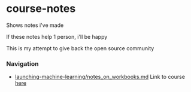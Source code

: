 # course-notes
Shows notes i've made

If these notes help 1 person, i'll be happy

This is my attempt to give back the open source community

### Navigation

- [launching-machine-learning/notes_on_workbooks.md](./launching-machine-learning/notes_on_workbooks.md) Link to course [here](https://www.coursera.org/learn/launching-machine-learning)
